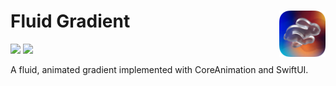 <h1> Fluid Gradient
  <img align="right" alt="Project logo" src="./assets/icon-small.png" width=74px>
</h1>

<p>
    <img src="https://img.shields.io/badge/-SwiftUI-red.svg" />
    <img src="https://img.shields.io/badge/-CoreAnimation-grey.svg" />
</p>

A fluid, animated gradient implemented with CoreAnimation and SwiftUI.
